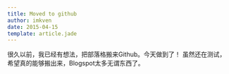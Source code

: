 ```yaml
---
title: Moved to github
author: imkven
date: 2015-04-15
template: article.jade
---
```


很久以前，我已经有想法，把部落格搬来Github。今天做到了！
虽然还在测试，希望真的能够搬出来，Blogspot太多无谓东西了。
